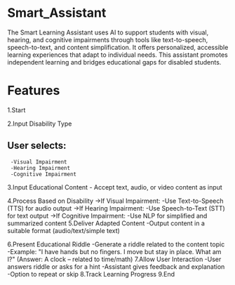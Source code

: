 # Smart_Assistant
The Smart Learning Assistant uses AI to support students with visual, hearing, and cognitive impairments through tools like text-to-speech, speech-to-text, and content simplification.
It offers personalized, accessible learning experiences that adapt to individual needs.
This assistant promotes independent learning and bridges educational gaps for disabled students.

# Features
1.Start

2.Input Disability Type
## User selects:
     -Visual Impairment
     -Hearing Impairment
     -Cognitive Impairment

3.Input Educational Content
       - Accept text, audio, or video content as input

4.Process Based on Disability
->If Visual Impairment:
        -Use Text-to-Speech (TTS) for audio output
->If Hearing Impairment:
        -Use Speech-to-Text (STT) for text output
->If Cognitive Impairment:
        -Use NLP for simplified and summarized content
5.Deliver Adapted Content
       -Output content in a suitable format (audio/text/simple text)

6.Present Educational Riddle
       -Generate a riddle related to the content topic
       -Example: "I have hands but no fingers. I move but stay in place. What am I?"
        (Answer: A clock – related to time/math)
7.Allow User Interaction
      -User answers riddle or asks for a hint
      -Assistant gives feedback and explanation
      -Option to repeat or skip
8.Track Learning Progress
9.End
